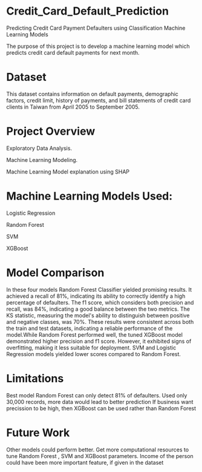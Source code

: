 # Credit_Card_Default_Prediction
Predicting Credit Card Payment Defaulters using Classification Machine Learning Models

The purpose of this project is to develop a machine learning model which predicts credit card default payments for next month.

# Dataset
This dataset contains information on default payments, demographic factors, credit limit, history of payments, and bill statements of credit card clients in Taiwan from April 2005 to September 2005.

# Project Overview

Exploratory Data Analysis. 

Machine Learning Modeling.

Machine Learning Model explanation using SHAP

# Machine Learning Models Used:

Logistic Regression

Random Forest

SVM

XGBoost


# Model Comparison

In these four models Random Forest Classifier yielded promising results. It achieved a recall of 81%, indicating its ability to correctly identify a high percentage of defaulters. The f1 score, which considers both precision and recall, was 84%, indicating a good balance between the two metrics. The KS statistic, measuring the model's ability to distinguish between positive and negative classes, was 70%. These results were consistent across both the train and test datasets, indicating a reliable performance of the model.While Random Forest performed well, the tuned XGBoost model demonstrated higher precision and f1 score. However, it exhibited signs of overfitting, making it less suitable for deployment. SVM and Logistic Regression models yielded lower scores compared to Random Forest.


# Limitations
Best model Random Forest can only detect 81% of defaulters.
Used only 30,000 records, more data would lead to better prediction
If business want precission to be high, then XGBoost can be used rather than Random Forest


# Future Work
Other models could perform better.
Get more computational resources to tune Random Forest , SVM and XGBoost parameters.
Income of the person could have been more important feature, if given in the dataset

